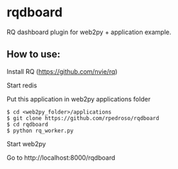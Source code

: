 rqdboard
========

RQ dashboard plugin for web2py + application example.

## How to use:

Install RQ (https://github.com/nvie/rq)

Start redis

Put this application in web2py applications folder

```console
$ cd <web2py_folder>/applications
$ git clone https://github.com/rpedroso/rqdboard
$ cd rqdboard
$ python rq_worker.py
```

Start web2py

Go to http://localhost:8000/rqdboard

